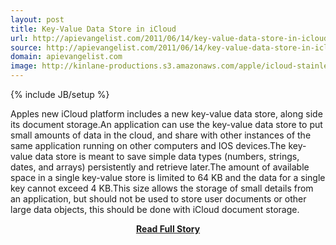 ```yaml
---
layout: post
title: Key-Value Data Store in iCloud
url: http://apievangelist.com/2011/06/14/key-value-data-store-in-icloud/
source: http://apievangelist.com/2011/06/14/key-value-data-store-in-icloud/
domain: apievangelist.com
image: http://kinlane-productions.s3.amazonaws.com/apple/icloud-stainless-3-devices-key-value.png
---
```

{% include JB/setup %}<p>Apples new iCloud platform includes a new key-value data store, along side its document storage.An application can use the key-value data store to put small amounts of data in the cloud, and share with other instances of the same application running on other computers and IOS devices.The key-value data store is meant to save simple data types (numbers, strings, dates, and arrays) persistently and retrieve later.The amount of available space in a single key-value store is limited to 64 KB and the data for a single key cannot exceed 4 KB.This size allows the storage of small details from an application, but should not be used to store user documents or other large data objects, this should be done with iCloud document storage.</p>
<center><p><a href="http://apievangelist.com/2011/06/14/key-value-data-store-in-icloud/" style='padding:25px; font-sze:18px; font-weight: bold;'>Read Full Story</a></p></center>
